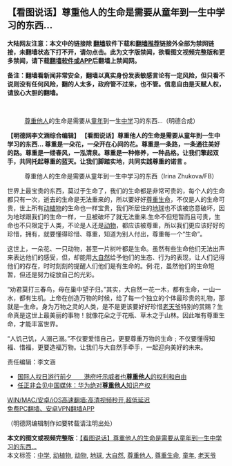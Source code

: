  <h2>【看图说话】尊重他人的生命是需要从童年到一生中学习的东西…</h2> <p class="notice"><b>大陆网友注意：本文中的链接除 <a href="https://github.com/bannedbook/fanqiang" >翻墙</a>软件下载和<a href="https://github.com/killgcd/justmysocks/blob/master/README.md">翻墙推荐</a>链接外全部为禁网链接，未翻墙状态下打不开，请勿点击。此为文字版禁闻，欲看图文视频完整版和更多禁闻，请下载<a href="https://github.com/bannedbook/fanqiang">翻墙软件或APP</a>后翻墙上禁闻网。</p><p>备注：翻墙看新闻非常安全，翻墙以真实身份发表敏感言论有一定风险，但只看不说则没有任何风险，翻的人太多，政府管不过来，也不管。信息自由是天赋人权，请放心大胆的翻墙。</b></p>  <div class="entry"> <br /> <figure><a href="https://i0.wp.com/upload-images-bucket-v64rleca837do.s3.eu-west-1.amazonaws.com/wp-content/uploads/2021/04/01023805/%E6%9C%AA%E6%A0%87%E9%A2%98-1-2.jpg?fit=860%2C484&#038;ssl=1" data-caption="尊重他人的生命是需要从童年到一生中学习的东西...（明德合成）"></a><figcaption class="wp-caption-text"><a href="https://www.bannedbook.org/bnews/tag/%E5%B0%8A%E9%87%8D%E4%BB%96%E4%BA%BA/" class="st_tag internal_tag" rel="tag" title="标签 尊重他人 下的日志">尊重他人</a>的生命是需要从<a href="https://www.bannedbook.org/bnews/tag/%E7%AB%A5%E5%B9%B4/" class="st_tag internal_tag" rel="tag" title="标签 童年 下的日志">童年</a>到一生<a href="https://www.bannedbook.org/bnews/tag/%e4%b8%ad%e5%ad%a6/" class="st_tag internal_tag" rel="tag" title="标签 中学 下的日志">中学</a>习的东西&#8230;（明德合成）</figcaption></figure> <p><strong>【明德网李文涵综合编辑】 【看图说话】尊重他人的生命是需要从童年到一生中学习的东西&#8230; 尊重是一朵花，一朵开在心间的花。尊重是一条路，一条通往美好的路。尊重是一缕春风，一泓清泉。尊重是一种修养，一种品格。让我们擎起双手，共同托起尊重的蓝天。让我们脚踏实地，共同实践尊重的诺言 。</strong></p> <figure id="attachment_30660" aria-describedby="caption-attachment-30660" style="width: 1155px" class="wp-caption alignnone"><figcaption id="caption-attachment-30660" class="wp-caption-text">尊重他人的生命是需要从童年到一生中学习的东西（Irina Zhukova/FB）</figcaption></figure> <p>世界上最宝贵的东西，莫过于生命了，我们的生命都是非常可贵的，每个人的生命都只有一次，逝去的生命是无法重来的，所以要好好<a href="https://www.bannedbook.org/bnews/tag/%E5%B0%8A%E9%87%8D%E7%94%9F%E5%91%BD/" class="st_tag internal_tag" rel="tag" title="标签 尊重生命 下的日志">尊重生命</a>，不仅是人的生命可贵，世上所有<a href="https://www.bannedbook.org/bnews/tag/%E5%8A%A8%E6%A4%8D%E7%89%A9/" class="st_tag internal_tag" rel="tag" title="标签 动植物 下的日志">动植物</a>的生命也一样宝贵，我们所居住的<a href="https://www.bannedbook.org/bnews/tag/%e5%9c%b0%e7%90%83/" class="st_tag internal_tag" rel="tag" title="标签 地球 下的日志">地球</a>也不该被恣意破坏，因为地球跟我们的生命一样，一旦被破坏了就无法重来.生命不但短暂而且可贵，生命也不只限定于人类，不论是人还是<a href="https://www.bannedbook.org/bnews/tag/%e5%8a%a8%e7%89%a9/" class="st_tag internal_tag" rel="tag" title="标签 动物 下的日志">动物</a>，都应该被尊重，所以我们更应该好好的珍惜，拥有，就要懂得珍惜、尊重，知道为别人付出，尊重每一个“生命”。</p>  <p>这世上，一朵花、一只动物，甚至一片树叶都是生命。虽然有些生命他们无法出声来表达他们的感受，但，却能用<a href="https://www.bannedbook.org/bnews/tag/%e5%a4%a7%e8%87%aa%e7%84%b6/" class="st_tag internal_tag" rel="tag" title="标签 大自然 下的日志">大自然</a>给予他们的生态、行为的表现，让人们记得他们的存在，时时刻刻的提醒人们他们是有生命的。例:花，虽然他们的生命短暂，但还是努力绽放自己的光彩。</p> <p>“劝君莫打三春鸟，母在巢中望子归。”其实，大自然一花一木，都有生命，一山一水，都有生机。上帝在创造万物的时候，给了每一个独立的个体最珍贵的礼物，那就是─生命。身为万物之灵的人类，是不是更该要好好珍惜<a href="https://www.bannedbook.org/bnews/tag/%e8%80%81%e5%a4%a9%e7%88%b7/" class="st_tag internal_tag" rel="tag" title="标签 老天爷 下的日志">老天爷</a>特别的赏赐？生命真是这世上最美丽的事物！就像花朵之于花瓶、草木之于山林。因此唯有尊重生命，才能丰富世界。</p>  <p>“人饥己饥，人溺己溺。”不仅要爱惜自己，更要尊重万物的生命﹔不仅要懂得知福、惜福，更要造福万物。让我们与大自然手牵手，一起迎向美好的未来。</p> <p>责任编辑：李文涵 </p>  <ul class='op-related-articles' title='相关阅读'> <li><a href='https://www.bannedbook.org/bnews/headline/20191207/1236944.html' target='_blank'>国际人权日游行前夕　　港府吁示威者也<b>尊重他人</b>的权利和自由</a></li> <li><a href='https://www.bannedbook.org/bnews/baitai/20190118/1066162.html' target='_blank'>任正非会见中国媒体：华为绝对<b>尊重他人</b>知识产权</a></li> </ul> <p class="texttj"> <a href="https://github.com/bannedbook/fanqiang/wiki/V2ray%E6%9C%BA%E5%9C%BA" target="_blank">WIN/MAC/安卓/iOS高速翻墙:高清视频秒开,超低延迟</a><br/> <a href="https://github.com/bannedbook/fanqiang/wiki/%E7%A6%81%E9%97%BB%E7%BD%91%E5%AE%89%E5%8D%93%E7%BF%BB%E5%A2%99%E6%96%B0%E9%97%BBAPP" target="_blank">免费PC翻墙、安卓VPN翻墙APP</a></p><p>（明德网编辑制作如要转载请注明出处）</p> <a name='sharetosocial'></a>       <div><b>本文的图文或视频完整版</b>：<a href='https://www.bannedbook.org/bnews/comments/20210401/1517202.html'>【看图说话】尊重他人的生命是需要从童年到一生中学习的东西…</a></div>  </div><!--END ENTRY--> <div class="postfooter"> <div>本文标签：<a href="https://www.bannedbook.org/bnews/tag/%e4%b8%ad%e5%ad%a6/" rel="tag">中学</a>, <a href="https://www.bannedbook.org/bnews/tag/%E5%8A%A8%E6%A4%8D%E7%89%A9/" rel="tag">动植物</a>, <a href="https://www.bannedbook.org/bnews/tag/%e5%8a%a8%e7%89%a9/" rel="tag">动物</a>, <a href="https://www.bannedbook.org/bnews/tag/%e5%9c%b0%e7%90%83/" rel="tag">地球</a>, <a href="https://www.bannedbook.org/bnews/tag/%e5%a4%a7%e8%87%aa%e7%84%b6/" rel="tag">大自然</a>, <a href="https://www.bannedbook.org/bnews/tag/%E5%B0%8A%E9%87%8D%E4%BB%96%E4%BA%BA/" rel="tag">尊重他人</a>, <a href="https://www.bannedbook.org/bnews/tag/%E5%B0%8A%E9%87%8D%E7%94%9F%E5%91%BD/" rel="tag">尊重生命</a>, <a href="https://www.bannedbook.org/bnews/tag/%E7%AB%A5%E5%B9%B4/" rel="tag">童年</a>, <a href="https://www.bannedbook.org/bnews/tag/%e8%80%81%e5%a4%a9%e7%88%b7/" rel="tag">老天爷</a></div>  </div><!--END POSTFOOTER--> 